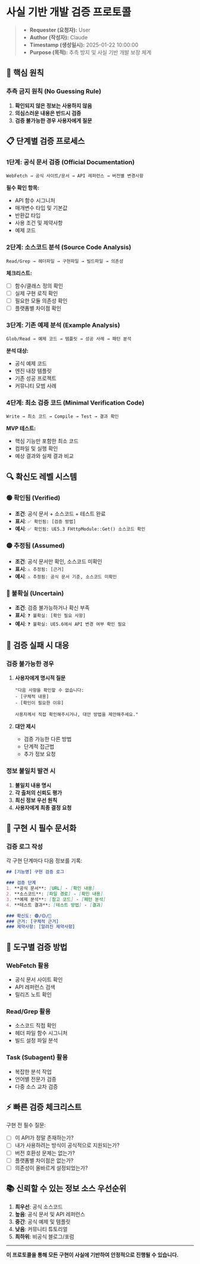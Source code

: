 # 사실 기반 개발 검증 프로토콜

> - **Requester (요청자):** User
> - **Author (작성자):** Claude
> - **Timestamp (생성일시):** 2025-01-22 10:00:00
> - **Purpose (목적):** 추측 방지 및 사실 기반 개발 보장 체계

## 🎯 핵심 원칙

### 추측 금지 원칙 (No Guessing Rule)
1. **확인되지 않은 정보는 사용하지 않음**
2. **의심스러운 내용은 반드시 검증**
3. **검증 불가능한 경우 사용자에게 질문**

## 📋 단계별 검증 프로세스

### 1단계: 공식 문서 검증 (Official Documentation)
```
WebFetch → 공식 사이트/문서 → API 레퍼런스 → 버전별 변경사항
```

**필수 확인 항목:**
- API 함수 시그니처
- 매개변수 타입 및 기본값
- 반환값 타입
- 사용 조건 및 제약사항
- 예제 코드

### 2단계: 소스코드 분석 (Source Code Analysis)
```
Read/Grep → 헤더파일 → 구현파일 → 빌드파일 → 의존성
```

**체크리스트:**
- [ ] 함수/클래스 정의 확인
- [ ] 실제 구현 로직 확인
- [ ] 필요한 모듈 의존성 확인
- [ ] 플랫폼별 차이점 확인

### 3단계: 기존 예제 분석 (Example Analysis)
```
Glob/Read → 예제 코드 → 템플릿 → 성공 사례 → 패턴 분석
```

**분석 대상:**
- 공식 예제 코드
- 엔진 내장 템플릿
- 기존 성공 프로젝트
- 커뮤니티 모범 사례

### 4단계: 최소 검증 코드 (Minimal Verification Code)
```
Write → 최소 코드 → Compile → Test → 결과 확인
```

**MVP 테스트:**
- 핵심 기능만 포함한 최소 코드
- 컴파일 및 실행 확인
- 예상 결과와 실제 결과 비교

## 🔍 확신도 레벨 시스템

### 🟢 확인됨 (Verified)
- **조건**: 공식 문서 + 소스코드 + 테스트 완료
- **표시**: `✅ 확인됨: [검증 방법]`
- **예시**: `✅ 확인됨: UE5.3 FHttpModule::Get() 소스코드 확인`

### 🟡 추정됨 (Assumed)
- **조건**: 공식 문서만 확인, 소스코드 미확인
- **표시**: `⚠️ 추정됨: [근거]`
- **예시**: `⚠️ 추정됨: 공식 문서 기준, 소스코드 미확인`

### 🔴 불확실 (Uncertain)
- **조건**: 검증 불가능하거나 확신 부족
- **표시**: `❓ 불확실: [확인 필요 사항]`
- **예시**: `❓ 불확실: UE5.6에서 API 변경 여부 확인 필요`

## 🚨 검증 실패 시 대응

### 검증 불가능한 경우
1. **사용자에게 명시적 질문**
   ```
   "다음 사항을 확인할 수 없습니다:
   - [구체적 내용]
   - [확인이 필요한 이유]

   사용자께서 직접 확인해주시거나, 대안 방법을 제안해주세요."
   ```

2. **대안 제시**
   - 검증 가능한 다른 방법
   - 단계적 접근법
   - 추가 정보 요청

### 정보 불일치 발견 시
1. **불일치 내용 명시**
2. **각 출처의 신뢰도 평가**
3. **최신 정보 우선 원칙**
4. **사용자에게 최종 결정 요청**

## 📝 구현 시 필수 문서화

### 검증 로그 작성
각 구현 단계마다 다음 정보를 기록:

```markdown
## [기능명] 구현 검증 로그

### 검증 단계
1. **공식 문서**: [URL] - [확인 내용]
2. **소스코드**: [파일 경로] - [확인 내용]
3. **예제 분석**: [참고 코드] - [패턴 분석]
4. **테스트 결과**: [테스트 방법] - [결과]

### 확신도: 🟢/🟡/🔴
### 근거: [구체적 근거]
### 제약사항: [알려진 제약사항]
```

## 🔧 도구별 검증 방법

### WebFetch 활용
- 공식 문서 사이트 확인
- API 레퍼런스 검색
- 릴리즈 노트 확인

### Read/Grep 활용
- 소스코드 직접 확인
- 헤더 파일 함수 시그니처
- 빌드 설정 파일 분석

### Task (Subagent) 활용
- 복잡한 분석 작업
- 언어별 전문가 검증
- 다중 소스 교차 검증

## ⚡ 빠른 검증 체크리스트

구현 전 필수 질문:
- [ ] 이 API가 정말 존재하는가?
- [ ] 내가 사용하려는 방식이 공식적으로 지원되는가?
- [ ] 버전 호환성 문제는 없는가?
- [ ] 플랫폼별 차이점은 없는가?
- [ ] 의존성이 올바르게 설정되었는가?

## 📚 신뢰할 수 있는 정보 소스 우선순위

1. **최우선**: 공식 소스코드
2. **높음**: 공식 문서 및 API 레퍼런스
3. **중간**: 공식 예제 및 템플릿
4. **낮음**: 커뮤니티 튜토리얼
5. **최하위**: 비공식 블로그/포럼

---

**이 프로토콜을 통해 모든 구현이 사실에 기반하여 안정적으로 진행될 수 있습니다.**